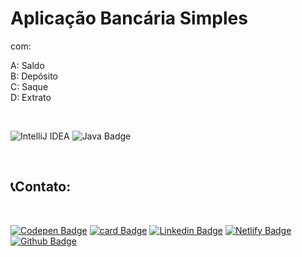 # Aplicação Bancária Simples 


com:

A: Saldo <br>
B: Depósito <br>
C: Saque <br>
D: Extrato <br>

<br>

![IntelliJ IDEA](https://img.shields.io/badge/IntelliJIDEA-CF96FD.svg?style=social-square&logo=intellij-idea&logoColor=black) ![Java Badge](https://img.shields.io/badge/Made%20with-Java-orange.svg)

<br>

## 📞Contato:

<br>

[![Codepen Badge](https://img.shields.io/badge/-Codepen-white?style=social-square&logo=Codepen&logoColor=black&link=https://codepen.io/martageraldo)](https://codepen.io/martageraldo) [![card Badge](https://img.shields.io/badge/-Hotmail-0078D4??style=flat-square&logo=microsoft-outlook&logoColor=white&link=mailto:mggeraldo@hotmail.com)](mailto:mggeraldo@hotmail.com) [![Linkedin Badge](https://img.shields.io/badge/-LinkedIn-blue?style=social-square&logo=Linkedin&logoColor=white&link=https://www.linkedin.com/in/marta-geraldo/)](https://www.linkedin.com/in/marta-geraldo/) [![Netlify Badge](https://img.shields.io/badge/-Netlify-00C7B7?style=social-square&logo=netlify&logoColor=white)](https://martageraldo.netlify.app/) [![Github Badge](https://img.shields.io/badge/-Github-ffffff?style=social-square&logo=Github&logoColor=black&link=https://github.com/martageraldo)](https://github.com/martageraldo)




